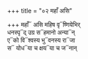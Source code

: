 +++
title = "०२ महाँ असि"

+++
महाँ᳓ असि महिष वृ᳓ष्णियेभिर्  
धनस्पृ᳓द् उग्र स᳓हमानो अन्या᳓न्  
ए᳓को वि᳓श्वस्य भु᳓वनस्य रा᳓जा  
स᳓ योध᳓या च क्षय᳓या च ज᳓नान्